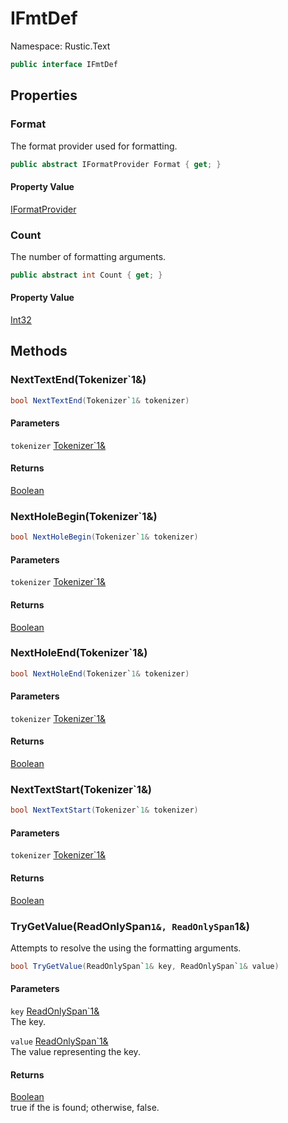 # IFmtDef

Namespace: Rustic.Text



```csharp
public interface IFmtDef
```

## Properties

### **Format**

The format provider used for formatting.

```csharp
public abstract IFormatProvider Format { get; }
```

#### Property Value

[IFormatProvider](https://docs.microsoft.com/en-us/dotnet/api/system.iformatprovider)<br>

### **Count**

The number of formatting arguments.

```csharp
public abstract int Count { get; }
```

#### Property Value

[Int32](https://docs.microsoft.com/en-us/dotnet/api/system.int32)<br>

## Methods

### **NextTextEnd(Tokenizer`1&)**



```csharp
bool NextTextEnd(Tokenizer`1& tokenizer)
```

#### Parameters

`tokenizer` [Tokenizer`1&](./rustic.text.tokenizer-1&.md)<br>

#### Returns

[Boolean](https://docs.microsoft.com/en-us/dotnet/api/system.boolean)<br>

### **NextHoleBegin(Tokenizer`1&)**



```csharp
bool NextHoleBegin(Tokenizer`1& tokenizer)
```

#### Parameters

`tokenizer` [Tokenizer`1&](./rustic.text.tokenizer-1&.md)<br>

#### Returns

[Boolean](https://docs.microsoft.com/en-us/dotnet/api/system.boolean)<br>

### **NextHoleEnd(Tokenizer`1&)**



```csharp
bool NextHoleEnd(Tokenizer`1& tokenizer)
```

#### Parameters

`tokenizer` [Tokenizer`1&](./rustic.text.tokenizer-1&.md)<br>

#### Returns

[Boolean](https://docs.microsoft.com/en-us/dotnet/api/system.boolean)<br>

### **NextTextStart(Tokenizer`1&)**



```csharp
bool NextTextStart(Tokenizer`1& tokenizer)
```

#### Parameters

`tokenizer` [Tokenizer`1&](./rustic.text.tokenizer-1&.md)<br>

#### Returns

[Boolean](https://docs.microsoft.com/en-us/dotnet/api/system.boolean)<br>

### **TryGetValue(ReadOnlySpan`1&, ReadOnlySpan`1&)**

Attempts to resolve the  using the formatting arguments.

```csharp
bool TryGetValue(ReadOnlySpan`1& key, ReadOnlySpan`1& value)
```

#### Parameters

`key` [ReadOnlySpan`1&](https://docs.microsoft.com/en-us/dotnet/api/system.readonlyspan-1&)<br>
The key.

`value` [ReadOnlySpan`1&](https://docs.microsoft.com/en-us/dotnet/api/system.readonlyspan-1&)<br>
The value representing the key.

#### Returns

[Boolean](https://docs.microsoft.com/en-us/dotnet/api/system.boolean)<br>
true if the  is found; otherwise, false.
